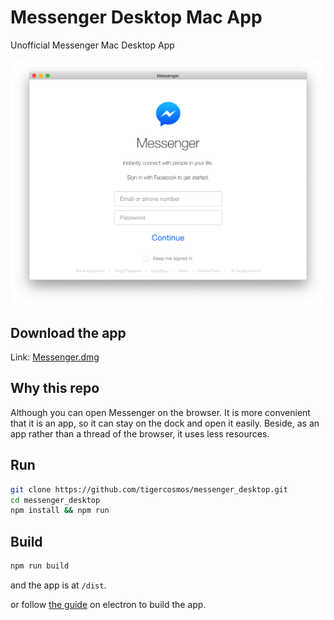# Messenger Desktop Mac App

Unofficial Messenger Mac Desktop App

![](https://raw.githubusercontent.com/tigercosmos/messenger_desktop/master/demo.png)

## Download the app

Link: [Messenger.dmg](https://github.com/tigercosmos/messenger_desktop/releases/download/2.0.0/Messenger-2.0.0.dmg)

## Why this repo

Although you can open Messenger on the browser. It is more convenient that it is an app, so it can stay on the dock and open it easily. Beside, as an app rather than a thread of the browser, it uses less resources.

## Run

```sh
git clone https://github.com/tigercosmos/messenger_desktop.git
cd messenger_desktop
npm install && npm run
```

## Build

```sh
npm run build
```

and the app is at `/dist`.

or follow [the guide](https://electronjs.org/docs/tutorial/application-distribution) on electron to build the app.
